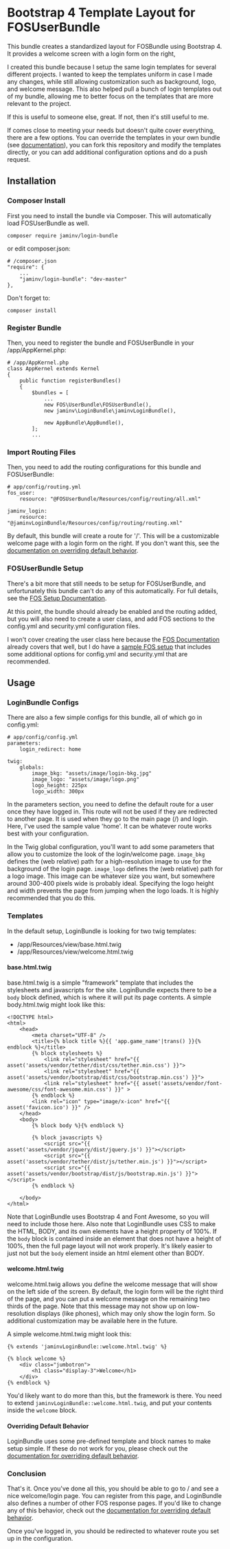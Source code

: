 # Bootstrap 4 Template Layout for FOSUserBundle

This bundle creates a standardized layout for FOSBundle using Bootstrap 4.
It provides a welcome screen with a login form on the right, 

I created this bundle because I setup the same login templates for several different projects. I wanted
to keep the templates uniform in case I made any changes, while still allowing customization such as background,
logo, and welcome message.  This also helped pull a bunch of login templates out of my bundle, allowing me to better 
focus on the templates that are more relevant to the project.

If this is useful to someone else, great.  If not, then it's still useful to me.

If comes close to meeting your needs but doesn't quite cover everything, there are a few options.  You can override
the templates in your own bundle (see [documentation](documentation/override.md#templates)), you can fork this repository
and modify the templates directly, or you can add additional configuration options and do a push request.

## Installation

### Composer Install

First you need to install the bundle via Composer.  This will automatically load FOSUserBundle as well.

    composer require jaminv/login-bundle

or edit composer.json:

    # /composer.json
    "require": {
        ...
        "jaminv/login-bundle": "dev-master"
    },

Don't forget to:

    composer install

### Register Bundle

Then, you need to register the bundle and FOSUserBundle in your /app/AppKernel.php:

    # /app/AppKernel.php
    class AppKernel extends Kernel
    {
        public function registerBundles()
        {
            $bundles = [
                ...
                new FOS\UserBundle\FOSUserBundle(),
                new jaminv\LoginBundle\jaminvLoginBundle(),

                new AppBundle\AppBundle(),
            ];
            ...

### Import Routing Files

Then, you need to add the routing configurations for this bundle and FOSUserBundle:

    # app/config/routing.yml
    fos_user:
        resource: "@FOSUserBundle/Resources/config/routing/all.xml"
    
    jaminv_login:
        resource: "@jaminvLoginBundle/Resources/config/routing/routing.xml"

By default, this bundle will create a route for '/'.  This will be a customizable welcome page with a login
form on the right.  If you don't want this, see the [documentation on overriding default behavior](documentation/override.md#routing).

### FOSUserBundle Setup

There's a bit more that still needs to be setup for FOSUserBundle, and unfortunately this bundle can't do any of
this automatically.  For full details, see the [FOS Setup Documentation](http://symfony.com/doc/current/bundles/FOSUserBundle/index.html).

At this point, the bundle should already be enabled and the routing added, but you will also need to create a user class,
and add FOS sections to the config.yml and security.yml configuration files.

I won't cover creating the user class here because the [FOS Documentation](http://symfony.com/doc/current/bundles/FOSUserBundle/index.html)
already covers that well, but I do have a [sample FOS setup](documentation/sample_fos.md) that includes some additional
options for config.yml and security.yml that are recommended.

## Usage

### LoginBundle Configs

There are also a few simple configs for this bundle, all of which go in config.yml:

    # app/config/config.yml
    parameters:
        login_redirect: home

    twig:
        globals:
            image_bkg: "assets/image/login-bkg.jpg"
            image_logo: "assets/image/logo.png"
            logo_height: 225px
            logo_width: 300px


In the parameters section, you need to define the default route for a user once they have logged in.  This route will
not be used if they are redirected to another page.  It is used when they go to the main page (/) and login.  Here,
I've used the sample value 'home'.  It can be whatever route works best with your configuration.

In the Twig global configuration, you'll want to add some parameters that allow you to customize the look of the login/welcome
page.  `image_bkg` defines the (web relative) path for a high-resolution image to use for the background of the login page.
`image_logo` defines the (web relative) path for a logo image.  This image can be whatever size you want, but somewhere around 
300-400 pixels wide is probably ideal.  Specifying the logo height and width prevents the page from jumping when the logo
loads.  It is highly recommended that you do this.

### Templates

In the default setup, LoginBundle is looking for two twig templates:

* /app/Resources/view/base.html.twig
* /app/Resources/view/welcome.html.twig

#### base.html.twig

base.html.twig is a simple "framework" template that includes the stylesheets and javascripts for the site.
LoginBundle expects there to be a `body` block defined, which is where it will put its page contents.  A simple
body.html.twig might look like this:

    <!DOCTYPE html>
    <html>
        <head>
            <meta charset="UTF-8" />
            <title>{% block title %}{{ 'app.game_name'|trans() }}{% endblock %}</title>
            {% block stylesheets %}
                <link rel="stylesheet" href="{{ asset('assets/vendor/tether/dist/css/tether.min.css') }}">
                <link rel="stylesheet" href="{{ asset('assets/vendor/bootstrap/dist/css/bootstrap.min.css') }}">
                <link rel="stylesheet" href="{{ asset('assets/vendor/font-awesome/css/font-awesome.min.css') }}" >
            {% endblock %}
            <link rel="icon" type="image/x-icon" href="{{ asset('favicon.ico') }}" />
        </head>
        <body>
            {% block body %}{% endblock %}

            {% block javascripts %}
                <script src="{{ asset('assets/vendor/jquery/dist/jquery.js') }}"></script>
                <script src="{{ asset('assets/vendor/tether/dist/js/tether.min.js') }}"></script>
                <script src="{{ asset('assets/vendor/bootstrap/dist/js/bootstrap.min.js') }}"></script>
            {% endblock %}

        </body>
    </html>

Note that LoginBundle uses Bootstrap 4 and Font Awesome, so you will need to include those here.  Also note that
LoginBundle uses CSS to make the HTML, BODY, and its own elements have a height property of 100%.  If the `body`
block is contained inside an element that does not have a height of 100%, then the full page layout will not work
properly.  It's likely easier to just not but the `body` element inside an html element other than BODY.

#### welcome.html.twig

welcome.html.twig allows you define the welcome message that will show on the left side of the screen. By default,
the login form will be the right third of the page, and you can put a welcome message on the remaining two thirds of
the page.  Note that this message may not show up on low-resolution displays (like phones), which may only show the login
form.  So additional customization may be available here in the future.

A simple welcome.html.twig might look this:

    {% extends 'jaminvLoginBundle::welcome.html.twig' %}

    {% block welcome %}
        <div class="jumbotron">
            <h1 class="display-3">Welcome</h1>
        </div>
    {% endblock %}

You'd likely want to do more than this, but the framework is there.  You need to extend `jaminvLoginBundle::welcome.html.twig`,
and put your contents inside the `welcome` block.

#### Overriding Default Behavior

LoginBundle uses some pre-defined template and block names to make setup simple.  If these do not work for you,
please check out the [documentation for overriding default behavior](documentation/override.md#templates).


### Conclusion

That's it.  Once you've done all this, you should be able to go to / and see a nice welcome/login page.  You can register
from this page, and LoginBundle also defines a number of other FOS response pages.  If you'd like to change any of this 
behavior, check out the [documentation for overriding default behavior](documentation/override.md#fos).

Once you've logged in, you should be redirected to whatever route you set up in the configuration.
